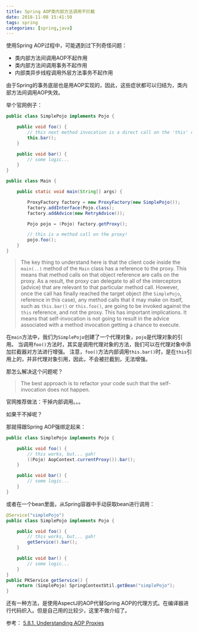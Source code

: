 ```yaml
---
title: Spring AOP类内部方法调用不拦截
date: 2018-11-08 15:41:50
tags: spring
categories: [spring,java]
---
```


使用Spring AOP过程中，可能遇到过下列奇怪问题：
* 类内部方法间调用AOP不起作用
* 类内部方法间调用事务不起作用
* 内部类异步线程调用外层方法事务不起作用

由于Spring的事务底层也是用AOP实现的，因此，这些症状都可以归结为，类内部方法间调用AOP失效。

<!-- more -->

举个官网例子：
```java
public class SimplePojo implements Pojo {

    public void foo() {
        // this next method invocation is a direct call on the 'this' reference
        this.bar();
    }

    public void bar() {
        // some logic...
    }
}

public class Main {

    public static void main(String[] args) {

        ProxyFactory factory = new ProxyFactory(new SimplePojo());
        factory.addInterface(Pojo.class);
        factory.addAdvice(new RetryAdvice());

        Pojo pojo = (Pojo) factory.getProxy();

        // this is a method call on the proxy!
        pojo.foo();
    }
}
```

> The key thing to understand here is that the client code inside the `main(..)` method of the `Main` class has a reference to the proxy. This means that method calls on that object reference are calls on the proxy. As a result, the proxy can delegate to all of the interceptors (advice) that are relevant to that particular method call. However, once the call has finally reached the target object (the `SimplePojo`, reference in this case), any method calls that it may make on itself, such as `this.bar()` or `this.foo()`, are going to be invoked against the `this` reference, and not the proxy. This has important implications. It means that self-invocation is not going to result in the advice associated with a method invocation getting a chance to execute.

在`main`方法中，我们为`SimplePojo`创建了一个代理对象，`pojo`是代理对象的引用。
当调用`foo()`方法时，其实是调用代理对象的方法，我们可以在代理对象中添加拦截器对方法进行增强。
注意，`foo()`方法内部调用`this.bar()`时，是在`this`引用上的，并非代理对象引用，因此，不会被拦截到，无法增强。

那怎么解决这个问题呢？
> The best approach is to refactor your code such that the self-invocation does not happen.

官网推荐做法：干掉内部调用。。。

如果干不掉呢？

那就得跟Spring AOP强绑定起来：
```java
public class SimplePojo implements Pojo {

    public void foo() {
        // this works, but... gah!
        ((Pojo) AopContext.currentProxy()).bar();
    }

    public void bar() {
        // some logic...
    }
}
```

或者在一个bean里面，从Spring容器中手动获取bean进行调用：
```java
@Service("simplePojo")
public class SimplePojo implements Pojo {

    public void foo() {
        // this works, but... gah!
        getService().bar();
    }

    public void bar() {
        // some logic...
    }
}
public PKService getService() {
    return (SimplePojo) SpringContextUtil.getBean("simplePojo");
}
```

还有一种方法，是使用AspectJ的AOP代替Spring AOP的代理方式。在编译器进行代码织入。但是自己用的比较少，这里不做介绍了。

参考：
[5.8.1. Understanding AOP Proxies](https://docs.spring.io/spring/docs/current/spring-framework-reference/core.html#aop-understanding-aop-proxies)
